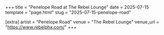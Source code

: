 +++
title = "Penelope Road at The Rebel Lounge"
date = 2025-07-15
template = "page.html"
slug = "2025-07-15-penelope-road"

[extra]
artist = "Penelope Road"
venue = "The Rebel Lounge"
venue_url = "https://www.rebelphx.com/"
+++
